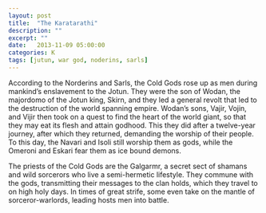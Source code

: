 ```yaml
---
layout: post
title:  "The Karatarathi"
description: ""
excerpt: ""
date:   2013-11-09 05:00:00
categories: K
tags: [jutun, war god, noderins, sarls]
---
```


According to the Norderins and Sarls, the Cold Gods rose up as men during mankind’s enslavement to the Jotun. They were the son of Wodan, the majordomo of the Jotun king, Skirn, and they led a general revolt that led to the destruction of the world spanning empire. Wodan’s sons,  Vajir, Vojin, and Vijir then took on a quest to find the heart of the world giant, so that they may eat its flesh and attain godhood. This they did after a twelve-year journey, after which they returned, demanding the worship of their people. To this day, the Navari and Isoli still worship them as gods, while the Omeroni and Eskari fear them as ice bound demons.

The priests of the Cold Gods are the Galgarmr, a secret sect of shamans and wild sorcerors who live a semi-hermetic lifestyle. They commune with the gods, transmitting their messages to the clan holds, which they travel to on high holy days. In times of great strife, some even take on the mantle of sorceror-warlords, leading hosts men into battle.
